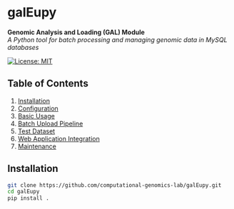 # galEupy  
**Genomic Analysis and Loading (GAL) Module**  
*A Python tool for batch processing and managing genomic data in MySQL databases*

[![License: MIT](https://img.shields.io/badge/License-MIT-yellow.svg)](https://opensource.org/licenses/MIT)

## Table of Contents
1. [Installation](#installation)
2. [Configuration](#configuration)
3. [Basic Usage](#basic-usage)
4. [Batch Upload Pipeline](#batch-upload-pipeline)
5. [Test Dataset](#test-dataset)
6. [Web Application Integration](#web-application-integration)
7. [Maintenance](#maintenance)

## Installation <a name="installation"></a>

```bash
git clone https://github.com/computational-genomics-lab/galEupy.git
cd galEupy
pip install .
